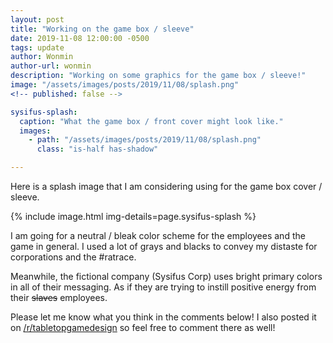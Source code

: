 ```yaml
---
layout: post
title: "Working on the game box / sleeve"
date: 2019-11-08 12:00:00 -0500
tags: update
author: Wonmin
author-url: wonmin
description: "Working on some graphics for the game box / sleeve!"
image: "/assets/images/posts/2019/11/08/splash.png"
<!-- published: false -->

sysifus-splash:
  caption: "What the game box / front cover might look like."
  images:
    - path: "/assets/images/posts/2019/11/08/splash.png"
      class: "is-half has-shadow"

---
```


Here is a splash image that I am considering using for the game box cover / sleeve.

{% include image.html img-details=page.sysifus-splash %}

I am going for a neutral / bleak color scheme for the employees and the game in general. I used a lot of grays and blacks to convey my distaste for corporations and the #ratrace.

Meanwhile, the fictional company (Sysifus Corp) uses bright primary colors in all of their messaging. As if they are trying to instill positive energy from their ~~slaves~~ employees.

Please let me know what you think in the comments below! I also posted it on [/r/tabletopgamedesign](https://www.reddit.com/r/tabletopgamedesign/comments/dtnoh1/working_on_the_game_cover_not_really_sure_what/) so feel free to comment there as well!
